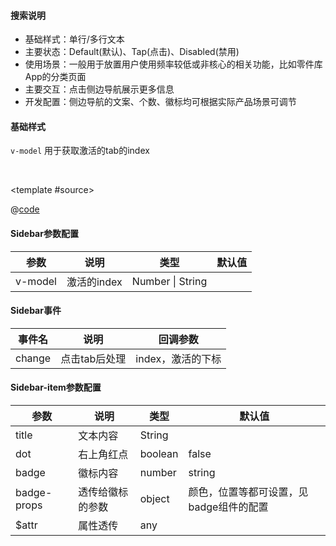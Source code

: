 #### 搜索说明

- 基础样式：单行/多行文本
- 主要状态：Default(默认)、Tap(点击)、Disabled(禁用)
- 使用场景：一般用于放置用户使用频率较低或非核心的相关功能，比如零件库App的分类页面
- 主要交互：点击侧边导航展示更多信息
- 开发配置：侧边导航的文案、个数、徽标均可根据实际产品场景可调节



#### 基础样式

`v-model` 用于获取激活的tab的index

<br />

<common-code-format>

  <template #source>
    <APP-ndSidebar-ndSidebarBase></APP-ndSidebar-ndSidebarBase>
  </template>

  @[code](../.vuepress/components/APP/ndSidebar/ndSidebarBase.vue)

</common-code-format>



#### Sidebar参数配置
| 参数                    | 说明                       | 类型        | 默认值                                        |
| -------------------     | ------------------------  | ----------- | --------------------------------------------- |
| v-model   | 激活的index | Number \| String |             |



#### Sidebar事件
| 事件名             | 说明                 | 回调参数                       |
| ------------------ | -------------------- | ------------------------------ |
| change             | 点击tab后处理       | index，激活的下标 |

#### Sidebar-item参数配置
| 参数                    | 说明                       | 类型        | 默认值                                        |
| -------------------     | ------------------------  | ----------- | --------------------------------------------- |
| title  | 文本内容 | String |             |
| dot  | 右上角红点 | boolean |       false      |
| badge  | 徽标内容 | number | string |             |
| badge-props  | 透传给徽标的参数 | object |       颜色，位置等都可设置，见badge组件的配置      |
| $attr  | 属性透传 | any |             |